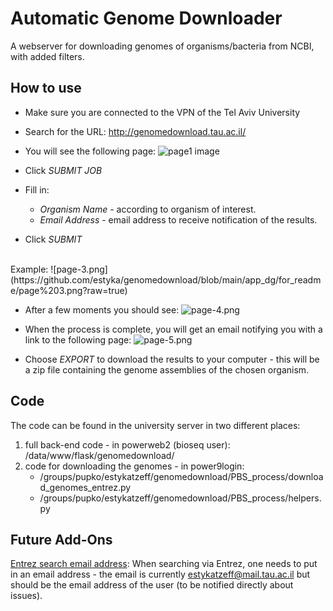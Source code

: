 # Automatic Genome Downloader

A webserver for downloading genomes of organisms/bacteria from NCBI, with added filters. 


 
## How to use
* Make sure you are connected to the VPN of the Tel Aviv University
* Search for the URL: http://genomedownload.tau.ac.il/
* You will see the following page:
![page1 image](https://github.com/estyka/genomedownload/blob/main/app_dg/for_readme/page%201.png?raw=true)

* Click _SUBMIT JOB_
* Fill in:
    - _Organism Name_ - according to organism of interest.
    - _Email Address_ - email address to receive notification of the results.
* Click _SUBMIT_
<br/>
Example:
![page-3.png](https://github.com/estyka/genomedownload/blob/main/app_dg/for_readme/page%203.png?raw=true)
 
 * After a few moments you should see:
 ![page-4.png](https://github.com/estyka/genomedownload/blob/main/app_dg/for_readme/page%204.png?raw=true)
 
 * When the process is complete, you will get an email notifying you with a link to the following page:
 ![page-5.png](https://github.com/estyka/genomedownload/blob/main/app_dg/for_readme/page%205.png?raw=true)
 * Choose _EXPORT_ to download the results to your computer - this will be a zip file containing the genome assemblies of the chosen organism.
 
## Code
The code can be found in the university server in two different places:
 1. full back-end code - in powerweb2 (bioseq user): /data/www/flask/genomedownload/
 2. code for downloading the genomes - in power9login: 
    - /groups/pupko/estykatzeff/genomedownload/PBS_process/download_genomes_entrez.py
    - /groups/pupko/estykatzeff/genomedownload/PBS_process/helpers.py
    

 

## Future Add-Ons
<ins>Entrez search email address</ins>: When searching via Entrez, one needs to put in an email address - the email is currently estykatzeff@mail.tau.ac.il but should be the email address of the user (to be notified directly about issues).

